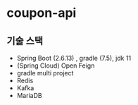 # coupon-api

## 기술 스택
- Spring Boot (2.6.13) , gradle (7.5), jdk 11
- (Spring Cloud) Open Feign
- gradle multi project
- Redis
- Kafka
- MariaDB
